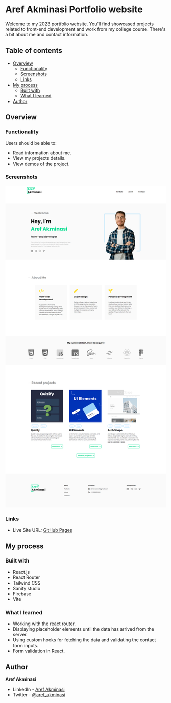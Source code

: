 # Aref Akminasi Portfolio website

Welcome to my 2023 portfolio website.
You'll find showcased projects related to front-end development and work from my college course.
There's a bit about me and contact information.

## Table of contents

- [Overview](#overview)
  - [Functionality](#functionality)
  - [Screenshots](#screenshots)
  - [Links](#links)
- [My process](#my-process)
  - [Built with](#built-with)
  - [What I learned](#what-i-learned)
- [Author](#author)

## Overview

### Functionality

Users should be able to:

- Read information about me.
- View my projects details.
- View demos of the project.

### Screenshots

![](/screenshots/screenshot1.png)

### Links

- Live Site URL: [GitHub Pages](https://arefakminasi.com)

## My process

### Built with

- React.js
- React Router
- Tailwind CSS
- Sanity studio
- Firebase
- Vite

### What I learned

- Working with the react router.
- Displaying placeholder elements until the data has arrived from the server.
- Using custom hooks for fetching the data and validating the contact form inputs.
- Form validation in React.

## Author

**Aref Akminasi**

- LinkedIn - [Aref Akminasi](https://www.linkedin.com/in/aref-akminasi-91412b207/)
- Twitter - [@aref_akminasi](https://twitter.com/aref_akminasi)

